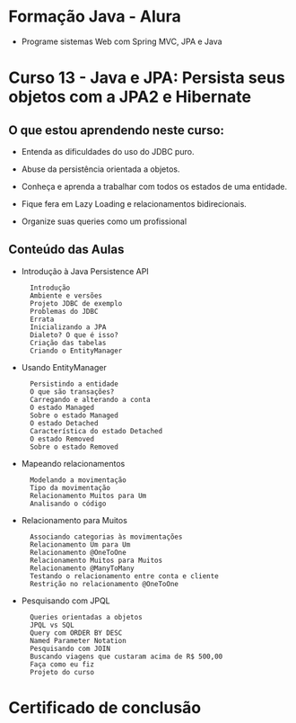 # Formação Java - Alura
+ Programe sistemas Web com Spring MVC, JPA e Java

# Curso 13 - Java e JPA: Persista seus objetos com a JPA2 e Hibernate

## O que estou aprendendo neste curso:

+ Entenda as dificuldades do uso do JDBC puro.

+ Abuse da persistência orientada a objetos.

+ Conheça e aprenda a trabalhar com todos os estados de uma entidade.

+ Fique fera em Lazy Loading e relacionamentos bidirecionais.

+ Organize suas queries como um profissional

## Conteúdo das Aulas

+ Introdução à Java Persistence API
                
        Introdução
        Ambiente e versões
        Projeto JDBC de exemplo
        Problemas do JDBC
        Errata
        Inicializando a JPA
        Dialeto? O que é isso?
        Criação das tabelas
        Criando o EntityManager

+ Usando EntityManager 
  
        Persistindo a entidade
        O que são transações?
        Carregando e alterando a conta
        O estado Managed
        Sobre o estado Managed
        O estado Detached
        Característica do estado Detached
        O estado Removed
        Sobre o estado Removed

+ Mapeando relacionamentos  
      
        Modelando a movimentação
        Tipo da movimentação
        Relacionamento Muitos para Um
        Analisando o código
   
+ Relacionamento para Muitos
        
        Associando categorias às movimentações
        Relacionamento Um para Um
        Relacionamento @OneToOne
        Relacionamento Muitos para Muitos
        Relacionamento @ManyToMany
        Testando o relacionamento entre conta e cliente
        Restrição no relacionamento @OneToOne
        
+ Pesquisando com JPQL

        Queries orientadas a objetos
        JPQL vs SQL
        Query com ORDER BY DESC
        Named Parameter Notation
        Pesquisando com JOIN
        Buscando viagens que custaram acima de R$ 500,00
        Faça como eu fiz
        Projeto do curso

# Certificado de conclusão

<!-- ![certificado](certificate-alura.png) -->
